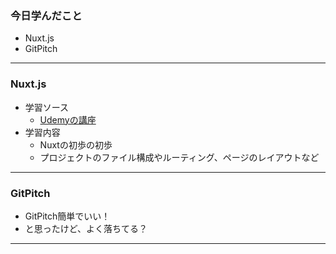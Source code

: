 ### 今日学んだこと

- Nuxt.js
- GitPitch


---


### Nuxt.js


- 学習ソース
  - [Udemyの講座](https://www.udemy.com/course/nuxtjs-the-complete-guide/learn/lecture/15060662)
- 学習内容
  - Nuxtの初歩の初歩
  - プロジェクトのファイル構成やルーティング、ページのレイアウトなど


---


### GitPitch


- GitPitch簡単でいい！
- と思ったけど、よく落ちてる？


---


